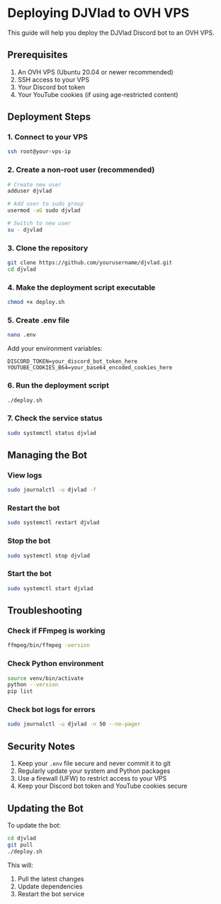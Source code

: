 # Deploying DJVlad to OVH VPS

This guide will help you deploy the DJVlad Discord bot to an OVH VPS.

## Prerequisites

1. An OVH VPS (Ubuntu 20.04 or newer recommended)
2. SSH access to your VPS
3. Your Discord bot token
4. Your YouTube cookies (if using age-restricted content)

## Deployment Steps

### 1. Connect to your VPS

```bash
ssh root@your-vps-ip
```

### 2. Create a non-root user (recommended)

```bash
# Create new user
adduser djvlad

# Add user to sudo group
usermod -aG sudo djvlad

# Switch to new user
su - djvlad
```

### 3. Clone the repository

```bash
git clone https://github.com/yourusername/djvlad.git
cd djvlad
```

### 4. Make the deployment script executable

```bash
chmod +x deploy.sh
```

### 5. Create .env file

```bash
nano .env
```

Add your environment variables:
```env
DISCORD_TOKEN=your_discord_bot_token_here
YOUTUBE_COOKIES_B64=your_base64_encoded_cookies_here
```

### 6. Run the deployment script

```bash
./deploy.sh
```

### 7. Check the service status

```bash
sudo systemctl status djvlad
```

## Managing the Bot

### View logs
```bash
sudo journalctl -u djvlad -f
```

### Restart the bot
```bash
sudo systemctl restart djvlad
```

### Stop the bot
```bash
sudo systemctl stop djvlad
```

### Start the bot
```bash
sudo systemctl start djvlad
```

## Troubleshooting

### Check if FFmpeg is working
```bash
ffmpeg/bin/ffmpeg -version
```

### Check Python environment
```bash
source venv/bin/activate
python --version
pip list
```

### Check bot logs for errors
```bash
sudo journalctl -u djvlad -n 50 --no-pager
```

## Security Notes

1. Keep your `.env` file secure and never commit it to git
2. Regularly update your system and Python packages
3. Use a firewall (UFW) to restrict access to your VPS
4. Keep your Discord bot token and YouTube cookies secure

## Updating the Bot

To update the bot:

```bash
cd djvlad
git pull
./deploy.sh
```

This will:
1. Pull the latest changes
2. Update dependencies
3. Restart the bot service 